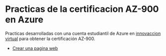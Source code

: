 # Practicas de la certificacion AZ-900 en Azure

Practicas desarrolladas con una cuenta estudiantil de Azure en [innovaccion virtual](https://linktr.ee/innovaccionvirtual) para obtener la certificación AZ-900.

* [Crear una pagina web](https://github.com/GustavoGutierrez21/practicas-az900/blob/main/paginas/Crear_pagina.md) 

